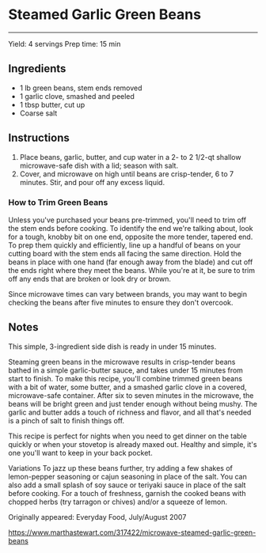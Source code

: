 # Steamed Garlic Green Beans
---
Yield: 4 servings
Prep time: 15 min

## Ingredients
- 1 lb green beans, stem ends removed
- 1 garlic clove, smashed and peeled
- 1 tbsp butter, cut up
- Coarse salt

## Instructions
1. Place beans, garlic, butter, and cup water in a 2- to 2 1/2-qt shallow microwave-safe dish with a lid; season with salt.
2. Cover, and microwave on high until beans are crisp-tender, 6 to 7 minutes. Stir, and pour off any excess liquid.

### How to Trim Green Beans
Unless you've purchased your beans pre-trimmed, you'll need to trim off the stem ends before cooking. To identify the end we're talking about, look for a tough, knobby bit on one end, opposite the more tender, tapered end. To prep them quickly and efficiently, line up a handful of beans on your cutting board with the stem ends all facing the same direction. Hold the beans in place with one hand (far enough away from the blade) and cut off the ends right where they meet the beans. While you're at it, be sure to trim off any ends that are broken or look dry or brown.

Since microwave times can vary between brands, you may want to begin checking the beans after five minutes to ensure they don't overcook.

## Notes
This simple, 3-ingredient side dish is ready in under 15 minutes.

Steaming green beans in the microwave results in crisp-tender beans bathed in a simple garlic-butter sauce, and takes under 15 minutes from start to finish. To make this recipe, you'll combine trimmed green beans with a bit of water, some butter, and a smashed garlic clove in a covered, microwave-safe container. After six to seven minutes in the microwave, the beans will be bright green and just tender enough without being mushy. The garlic and butter adds a touch of richness and flavor, and all that's needed is a pinch of salt to finish things off.

This recipe is perfect for nights when you need to get dinner on the table quickly or when your stovetop is already maxed out. Healthy and simple, it's one you'll want to keep in your back pocket.

Variations
To jazz up these beans further, try adding a few shakes of lemon-pepper seasoning or cajun seasoning in place of the salt. You can also add a small splash of soy sauce or teriyaki sauce in place of the salt before cooking. For a touch of freshness, garnish the cooked beans with chopped herbs (try tarragon or chives) and/or a squeeze of lemon.

Originally appeared: Everyday Food, July/August 2007

https://www.marthastewart.com/317422/microwave-steamed-garlic-green-beans
